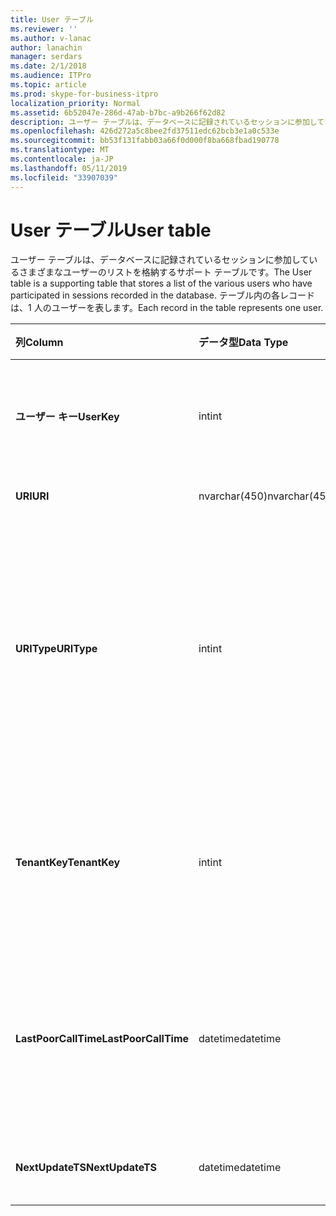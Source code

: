 ```yaml
---
title: User テーブル
ms.reviewer: ''
ms.author: v-lanac
author: lanachin
manager: serdars
ms.date: 2/1/2018
ms.audience: ITPro
ms.topic: article
ms.prod: skype-for-business-itpro
localization_priority: Normal
ms.assetid: 6b52047e-286d-47ab-b7bc-a9b266f62d82
description: ユーザー テーブルは、データベースに記録されているセッションに参加しているさまざまなユーザーのリストを格納するサポート テーブルです。 テーブル内の各レコードは、1 人のユーザーを表します。
ms.openlocfilehash: 426d272a5c8bee2fd37511edc62bcb3e1a0c533e
ms.sourcegitcommit: bb53f131fabb03a66f0d000f8ba668fbad190778
ms.translationtype: MT
ms.contentlocale: ja-JP
ms.lasthandoff: 05/11/2019
ms.locfileid: "33907039"
---
```

# <a name="user-table"></a><span data-ttu-id="0cc8d-104">User テーブル</span><span class="sxs-lookup"><span data-stu-id="0cc8d-104">User table</span></span>
 
<span data-ttu-id="0cc8d-105">ユーザー テーブルは、データベースに記録されているセッションに参加しているさまざまなユーザーのリストを格納するサポート テーブルです。</span><span class="sxs-lookup"><span data-stu-id="0cc8d-105">The User table is a supporting table that stores a list of the various users who have participated in sessions recorded in the database.</span></span> <span data-ttu-id="0cc8d-106">テーブル内の各レコードは、1 人のユーザーを表します。</span><span class="sxs-lookup"><span data-stu-id="0cc8d-106">Each record in the table represents one user.</span></span>
  
|<span data-ttu-id="0cc8d-107">**列**</span><span class="sxs-lookup"><span data-stu-id="0cc8d-107">**Column**</span></span>|<span data-ttu-id="0cc8d-108">**データ型**</span><span class="sxs-lookup"><span data-stu-id="0cc8d-108">**Data Type**</span></span>|<span data-ttu-id="0cc8d-109">**キー/インデックス**</span><span class="sxs-lookup"><span data-stu-id="0cc8d-109">**Key/Index**</span></span>|<span data-ttu-id="0cc8d-110">**詳細**</span><span class="sxs-lookup"><span data-stu-id="0cc8d-110">**Details**</span></span>|
|:-----|:-----|:-----|:-----|
|<span data-ttu-id="0cc8d-111">**ユーザー キー**</span><span class="sxs-lookup"><span data-stu-id="0cc8d-111">**UserKey**</span></span> <br/> |<span data-ttu-id="0cc8d-112">int</span><span class="sxs-lookup"><span data-stu-id="0cc8d-112">int</span></span>  <br/> |<span data-ttu-id="0cc8d-113">Primary</span><span class="sxs-lookup"><span data-stu-id="0cc8d-113">Primary</span></span>  <br/> |<span data-ttu-id="0cc8d-114">このユーザーを識別する一意の番号です。</span><span class="sxs-lookup"><span data-stu-id="0cc8d-114">Unique number identifying this user.</span></span>  <br/> |
|<span data-ttu-id="0cc8d-115">**URI**</span><span class="sxs-lookup"><span data-stu-id="0cc8d-115">**URI**</span></span> <br/> |<span data-ttu-id="0cc8d-116">nvarchar(450)</span><span class="sxs-lookup"><span data-stu-id="0cc8d-116">nvarchar(450)</span></span>  <br/> |<span data-ttu-id="0cc8d-117">一意</span><span class="sxs-lookup"><span data-stu-id="0cc8d-117">Unique</span></span>  <br/> |<span data-ttu-id="0cc8d-118">URI 文字列です。</span><span class="sxs-lookup"><span data-stu-id="0cc8d-118">URI string.</span></span>  <br/> |
|<span data-ttu-id="0cc8d-119">**URIType**</span><span class="sxs-lookup"><span data-stu-id="0cc8d-119">**URIType**</span></span> <br/> |<span data-ttu-id="0cc8d-120">int</span><span class="sxs-lookup"><span data-stu-id="0cc8d-120">int</span></span>  <br/> ||<span data-ttu-id="0cc8d-121">1 は、URI の種類が不明です。</span><span class="sxs-lookup"><span data-stu-id="0cc8d-121">1 is unknown URI type.</span></span>  <br/> <span data-ttu-id="0cc8d-122">2 は、ユーザーの URI です。</span><span class="sxs-lookup"><span data-stu-id="0cc8d-122">2 is user URI.</span></span>  <br/> <span data-ttu-id="0cc8d-123">4 は、会議の URI です。</span><span class="sxs-lookup"><span data-stu-id="0cc8d-123">4 is conference URI.</span></span>  <br/> <span data-ttu-id="0cc8d-124">8 は、電話の URI です。</span><span class="sxs-lookup"><span data-stu-id="0cc8d-124">8 is phone URI.</span></span>  <br/> |
|<span data-ttu-id="0cc8d-125">**TenantKey**</span><span class="sxs-lookup"><span data-stu-id="0cc8d-125">**TenantKey**</span></span> <br/> |<span data-ttu-id="0cc8d-126">int</span><span class="sxs-lookup"><span data-stu-id="0cc8d-126">int</span></span>  <br/> |<span data-ttu-id="0cc8d-127">外部</span><span class="sxs-lookup"><span data-stu-id="0cc8d-127">Foreign</span></span>  <br/> |<span data-ttu-id="0cc8d-128">テナントのテーブルから参照されているユーザーのテナントです。</span><span class="sxs-lookup"><span data-stu-id="0cc8d-128">Tenant of the user, referenced from tenant table.</span></span>  <br/> |
|<span data-ttu-id="0cc8d-129">**LastPoorCallTime**</span><span class="sxs-lookup"><span data-stu-id="0cc8d-129">**LastPoorCallTime**</span></span> <br/> |<span data-ttu-id="0cc8d-130">datetime</span><span class="sxs-lookup"><span data-stu-id="0cc8d-130">datetime</span></span>  <br/> ||<span data-ttu-id="0cc8d-131">最新タイムスタンプが低いオーディオ呼び出しをユーザーがいたとします。</span><span class="sxs-lookup"><span data-stu-id="0cc8d-131">Latest time stamp when the user had a poor audio call.</span></span>  <br/> |
|<span data-ttu-id="0cc8d-132">**NextUpdateTS**</span><span class="sxs-lookup"><span data-stu-id="0cc8d-132">**NextUpdateTS**</span></span> <br/> |<span data-ttu-id="0cc8d-133">datetime</span><span class="sxs-lookup"><span data-stu-id="0cc8d-133">datetime</span></span>  <br/> ||<span data-ttu-id="0cc8d-134">内部でのみ使用します。</span><span class="sxs-lookup"><span data-stu-id="0cc8d-134">For internal use only.</span></span>  <br/> |
   


